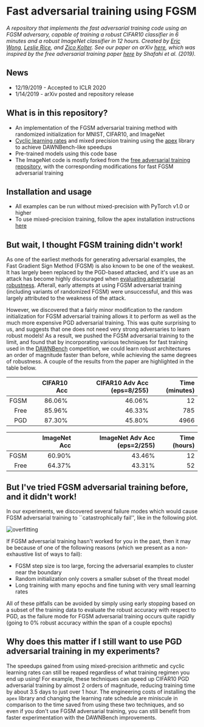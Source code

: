 # Fast adversarial training using FGSM

*A repository that implements the fast adversarial training code using an FGSM adversary, capable of training a robust CIFAR10 classifier in 6 minutes and a robust ImageNet classifier in 12 hours. Created by [Eric Wong](https://riceric22.github.io), [Leslie Rice](https://leslierice1.github.io/), and [Zico Kolter](http://zicokolter.com). See our paper on arXiv [here][paper], which was inspired by the free adversarial training paper [here][freepaper] by Shafahi et al. (2019).*

[paper]: https://arxiv.org/abs/2001.03994
[freepaper]: https://arxiv.org/abs/1904.12843

## News
+ 12/19/2019 - Accepted to ICLR 2020
+ 1/14/2019 - arXiv posted and repository release

## What is in this repository? 
+ An implementation of the FGSM adversarial training method with randomized initialization for MNIST, CIFAR10, and ImageNet
+ [Cyclic learning rates](https://arxiv.org/abs/1506.01186) and mixed precision training using the [apex](https://nvidia.github.io/apex/) library to achieve DAWNBench-like speedups 
+ Pre-trained models using this code base
+ The ImageNet code is mostly forked from the [free adversarial training repository](https://github.com/mahyarnajibi/FreeAdversarialTraining), with the corresponding modifications for fast FGSM adversarial training

## Installation and usage
+ All examples can be run without mixed-precision with PyTorch v1.0 or higher
+ To use mixed-precision training, follow the apex installation instructions [here](https://github.com/NVIDIA/apex#quick-start)

## But wait, I thought FGSM training didn't work!
As one of the earliest methods for generating adversarial examples, the Fast Gradient Sign Method (FGSM) is also known to be one of the weakest. It has largely been replaced by the PGD-based attacked, and it's use as an attack has become highly discouraged when [evaluating adversarial robustness](https://arxiv.org/abs/1902.06705). Afterall, early attempts at using FGSM adversarial training (including variants of randomized FGSM) were unsuccessful, and this was largely attributed to the weakness of the attack. 

However, we discovered that a fairly minor modification to the random initialization for FGSM adversarial training allows it to perform as well as the much more expensive PGD adversarial training. This was quite surprising to us, and suggests that one does not need very strong adversaries to learn robust models! As a result, we pushed the FGSM adversarial training to the limit, and found that by incorporating various techniques for fast training used in the [DAWNBench](https://dawn.cs.stanford.edu/benchmark/) competition, we could learn robust architectures an order of magnitude faster than before, while achieving the same degrees of robustness. A couple of the results from the paper are highlighted in the table below. 

|          | CIFAR10 Acc | CIFAR10 Adv Acc (eps=8/255) | Time (minutes) | 
| --------:| -----------:|----------------------------:|---------------:| 
| FGSM     |      86.06% |                      46.06% |             12 |
| Free     |      85.96% |                      46.33% |            785 |
| PGD      |      87.30% |                      45.80% |           4966 |

|          | ImageNet Acc | ImageNet Adv Acc (eps=2/255) | Time (hours) | 
| --------:| ------------:|-----------------------------:|-------------:| 
| FGSM     |       60.90% |                       43.46% |           12 |
| Free     |       64.37% |                       43.31% |           52 |

## But I've tried FGSM adversarial training before, and it didn't work! 
In our experiments, we discovered several failure modes which would cause FGSM adversarial training to ``catastrophically fail'', like in the following plot. 

![overfitting](https://github.com/locuslab/fast_adversarial/blob/master/overfitting_error_curve.png)

If FGSM adversarial training hasn't worked for you in the past, then it may be because of one of the following reasons (which we present as a non-exhaustive list of ways to fail): 

+ FGSM step size is too large, forcing the adversarial examples to cluster near the boundary
+ Random initialization only covers a smaller subset of the threat model
+ Long training with many epochs and fine tuning with very small learning rates

All of these pitfalls can be avoided by simply using early stopping based on a subset of the training data to evaluate the robust accuracy with respect to PGD, as the failure mode for FGSM adversarial training occurs quite rapidly (going to 0% robust accuracy within the span of a couple epochs)

## Why does this matter if I still want to use PGD adversarial training in my experiments? 

The speedups gained from using mixed-precision arithmetic and cyclic learning rates can still be reaped regardless of what training regimen you end up using! For example, these techniques can speed up CIFAR10 PGD adversarial training by almost 2 orders of magnitude, reducing training time by about 3.5 days to just over 1 hour. The engineering costs of installing the `apex` library and changing the learning rate schedule are miniscule in comparison to the time saved from using these two techniques, and so even if you don't use FGSM adversarial training, you can still benefit from faster experimentation with the DAWNBench improvements. 
